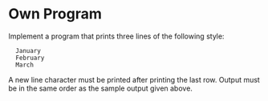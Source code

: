 # Own Program

Implement a program that prints three lines of the following style:
```
  January
  February
  March
```
A new line character must be printed after printing the last row. Output must be in the same order as the sample output given above.

